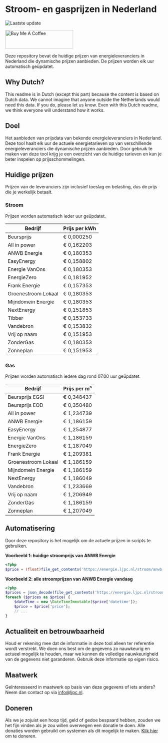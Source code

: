 # Stroom- en gasprijzen in Nederland

![Laatste update](https://img.shields.io/badge/laatste%20update-2024--09--14%2013%3A00%20CET-brightgreen)

<a href="https://www.buymeacoffee.com/Lars-" target="_blank"><img src="https://cdn.buymeacoffee.com/buttons/v2/default-orange.png" alt="Buy Me A Coffee" height="60" style="height: 60px !important;width: 217px !important;" ></a>

Deze repository bevat de huidige prijzen van energieleveranciers in Nederland die dynamische prijzen aanbieden. De prijzen worden elk uur automatisch geüpdatet.

## Why Dutch?

This readme is in Dutch (except this part) because the content is based on Dutch data. We cannot imagine that anyone outside the Netherlands would need this data. If you do, please let us know. Even with this Dutch readme, we think
everyone will understand how it works.

## Doel

Het aanbieden van prijsdata van bekende energieleveranciers in Nederland. Deze tool haalt elk uur de actuele energietarieven op van verschillende energieleveranciers die dynamische prijzen aanbieden. Door gebruik te maken van deze tool
krijg je een overzicht van de huidige tarieven en kun je beter inspelen op prijsschommelingen.

## Huidige prijzen

Prijzen van de leveranciers zijn inclusief toeslag en belasting, dus de prijs die je werkelijk betaalt.

### Stroom

Prijzen worden automatisch ieder uur geüpdatet.

 Bedrijf | Prijs per kWh 
---------|---------------
Beursprijs | € 0,000250
All in power | € 0,162203
ANWB Energie | € 0,180353
EasyEnergy | € 0,158802
Energie VanOns | € 0,180353
EnergieZero | € 0,181952
Frank Energie | € 0,157353
Groenestroom Lokaal | € 0,180353
Mijndomein Energie | € 0,180353
NextEnergy | € 0,151853
Tibber | € 0,153733
Vandebron | € 0,153832
Vrij op naam | € 0,151953
ZonderGas | € 0,180353
Zonneplan | € 0,151953


### Gas

Prijzen worden automatisch iedere dag rond 07.00 uur geüpdatet.

 Bedrijf | Prijs per m³ 
---------|--------------
Beursprijs EGSI | € 0,348437
Beursprijs EOD | € 0,350480
All in power | € 1,234739
ANWB Energie | € 1,186159
EasyEnergy | € 1,254877
Energie VanOns | € 1,186159
EnergieZero | € 1,187049
Frank Energie | € 1,209381
Groenestroom Lokaal | € 1,186159
Mijndomein Energie | € 1,186159
NextEnergy | € 1,186049
Vandebron | € 1,233669
Vrij op naam | € 1,206949
ZonderGas | € 1,186159
Zonneplan | € 1,207049


## Automatisering

Door deze repository is het mogelijk om de actuele prijzen in scripts te gebruiken.

**Voorbeeld 1: huidige stroomprijs van ANWB Energie**

```php
<?php
$price = (float)file_get_contents('https://energie.ljpc.nl/stroom/anwb-energie-nu.txt');

```

**Voorbeeld 2: alle stroomprijzen van ANWB Energie vandaag**

```php
<?php
$prices = json_decode(file_get_contents('https://energie.ljpc.nl/stroom/all-in-power-vandaag.json'),true);
foreach ($prices as $price) {
    $dateTime = new \DateTimeImmutable($price['datetime']);
    $price = $price['price'];
    // ...
}
```

## Actualiteit en betrouwbaarheid

Houd er rekening mee dat de informatie in deze tool alleen ter referentie wordt verstrekt. We doen ons best om de gegevens zo nauwkeurig en actueel mogelijk te houden, maar we kunnen de volledige nauwkeurigheid van de gegevens niet
garanderen. Gebruik deze informatie op eigen risico.

## Maatwerk

Geïnteresseerd in maatwerk op basis van deze gegevens of iets anders? Neem dan contact op
via [info@ljpc.nl](mailto:info@ljpc.nl?subject=Energie%20prijzen).

## Doneren

Als we je zojuist een hoop tijd, geld of gedoe bespaard hebben, zouden we het fijn vinden als je zou willen overwegen een
donatie te doen. Alle donaties worden gebruikt om systemen als dit mogelijk te
maken. [Klik hier](https://www.buymeacoffee.com/Lars-) om te doneren.
